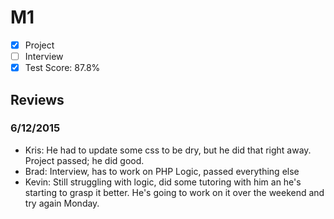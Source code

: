 # M1

- [x] Project 
- [ ] Interview
- [x] Test Score: 87.8%

## Reviews

### 6/12/2015
- Kris: He had to update some css to be dry, but he did that right away. Project passed; he did good. 
- Brad: Interview, has to work on PHP Logic, passed everything else
- Kevin: Still struggling with logic, did some tutoring with him an he's starting to grasp it better. He's going to work on it over the weekend and try again Monday.
